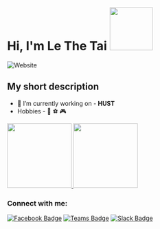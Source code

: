 # Hi, I'm Le The Tai <img src="https://media.giphy.com/media/2m1WUiwkhg0zVFlw7d/giphy.gif" width="100px">
![Website](https://img.shields.io/badge/lisence-Tai-red)

## My short description
- 🔭 I’m currently working on - <strong>HUST</strong>
- Hobbies - :musical_note: :soccer: :video_game:

<p align="justify">
  <a href="https://github.com/DanielObara/github-readme-stats">
    <img
      height="150"
      src="https://github-readme-stats.vercel.app/api?username=lethetai2605&count_private=true&show_icons=true&custom_title=Github%20Status&show=issues&theme=radical"
    />
  </a>
   <a href="https://github.com/DanielObara/github-readme-stats">
    <img
      height="150"
      src="https://github-readme-stats.vercel.app/api/top-langs/?username=lethetai2605&layout=compact&theme=radical" />
  </a>  
</p>

### Connect with me:
[![Facebook Badge](https://img.shields.io/badge/Facebook-1877F2?style=for-the-badge&logo=facebook&logoColor=white)](https://www.fb.com/lethetai2605/)
[![Teams Badge](https://img.shields.io/badge/Microsoft_Teams-6264A7?style=for-the-badge&logo=microsoft-teams&logoColor=white)](https://www.fb.com/lethetai2605/)
[![Slack Badge](https://img.shields.io/badge/Slack-4A154B?style=for-the-badge&logo=slack&logoColor=white)](https://www.fb.com/lethetai2605/)
